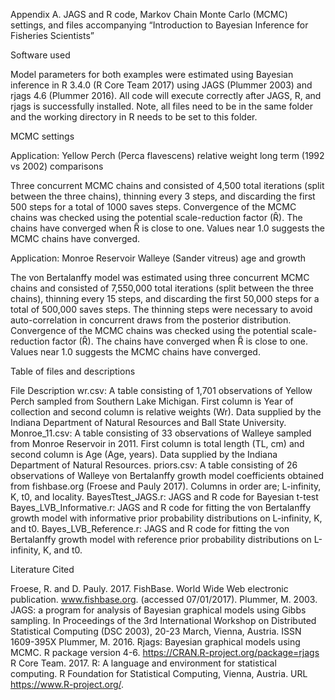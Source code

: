 Appendix A. JAGS and R code, Markov Chain Monte Carlo (MCMC) settings, and files accompanying “Introduction to Bayesian Inference for Fisheries Scientists”

Software used

Model parameters for both examples were estimated using Bayesian inference in R 3.4.0 (R Core Team 2017) using JAGS (Plummer 2003) and rjags 4.6 (Plummer 2016). All code will execute correctly after JAGS, R, and rjags is successfully installed. Note, all files need to be in the same folder and the working directory in R needs to be set to this folder.

MCMC settings 

Application: Yellow Perch (Perca flavescens) relative weight long term (1992 vs 2002) comparisons

Three concurrent MCMC chains and consisted of 4,500 total iterations (split between the three chains), thinning every 3 steps, and discarding the first 500 steps for a total of 1000 saves steps. Convergence of the MCMC chains was checked using the potential scale-reduction factor (Ȓ). The chains have converged when Ȓ is close to one. Values near 1.0 suggests the MCMC chains have converged.

Application: Monroe Reservoir Walleye (Sander vitreus) age and growth

The von Bertalanffy model was estimated using three concurrent MCMC chains and consisted of 7,550,000 total iterations (split between the three chains), thinning every 15 steps, and discarding the first 50,000 steps for a total of 500,000 saves steps. The thinning steps were necessary to avoid auto-correlation in concurrent draws from the posterior distribution. Convergence of the MCMC chains was checked using the potential scale-reduction factor (Ȓ). The chains have converged when Ȓ is close to one. Values near 1.0 suggests the MCMC chains have converged.	

Table of files and descriptions

File	Description
wr.csv: A table consisting of 1,701 observations of Yellow Perch sampled from Southern Lake Michigan. First column is Year of collection and second column is relative weights (Wr). Data supplied by the Indiana Department of Natural Resources and Ball State University.
Monroe_11.csv: A table consisting of 33 observations of Walleye sampled from Monroe Reservoir in 2011. First column is total length (TL, cm) and second column is Age (Age, years). Data supplied by the Indiana Department of Natural Resources.
priors.csv: A table consisting of 26 observations of Walleye von Bertalanffy growth model coefficients obtained from fishbase.org (Froese and Pauly 2017). Columns in order are; L-infinity, K, t0, and locality.
BayesTtest_JAGS.r: JAGS and R code for Bayesian t-test
Bayes_LVB_Informative.r:	JAGS and R code for fitting the von Bertalanffy growth model with informative prior probability distributions on L-infinity, K, and t0.
Bayes_LVB_Reference.r:	JAGS and R code for fitting the von Bertalanffy growth model with reference prior probability distributions on L-infinity, K, and t0.

Literature Cited

Froese, R. and D. Pauly. 2017. FishBase. World Wide Web electronic publication. www.fishbase.org. (accessed 07/01/2017).
Plummer, M. 2003. JAGS: a program for analysis of Bayesian graphical models using Gibbs sampling. In Proceedings of the 3rd International Workshop on Distributed Statistical Computing (DSC 2003), 20-23 March, Vienna, Austria. ISSN 1609-395X
Plummer, M. 2016. Rjags: Bayesian graphical models using MCMC. R package version 4-6. https://CRAN.R-project.org/package=rjags
R Core Team. 2017. R: A language and environment for statistical computing. R Foundation for Statistical Computing, Vienna, Austria. URL https://www.R-project.org/.
